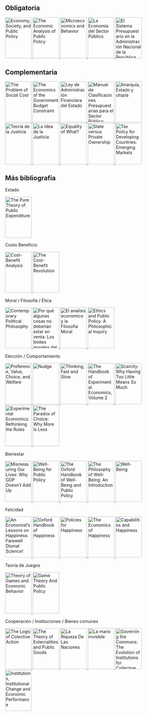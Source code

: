 ## Obligatoria
<p>
<a href="https://www.core-econ.org/espp/index.html">
<img border="0" title="Economy, Society, and Public Policy" 
src="https://i.gr-assets.com/images/S/compressed.photo.goodreads.com/books/1567504885l/52007798._SX318_SY475_.jpg" width="86" height="133.3">
</a>

<a href="https://www.goodreads.com/book/show/8888809-the-economic-analysis-of-public-policy?ac=1&from_search=true&qid=0HSeScVCro&rank=1">
<img border="0" title="The Economic Analysis of Public Policy" 
src="https://i.gr-assets.com/images/S/compressed.photo.goodreads.com/books/1347784246l/8888809.jpg" width="86" height="133.3">
</a>
  
<a href="https://www.goodreads.com/book/show/5986495-microeconomics-and-behavior?ac=1&from_search=true&qid=XX4ekxZEcW&rank=1">
<img border="0" title="Microeconomics and Behavior" 
src="https://i.gr-assets.com/images/S/compressed.photo.goodreads.com/books/1348392234l/5986495.jpg" width="86" height="133.3">
</a>
  
<a href="https://www.goodreads.com/book/show/2532748.La_Econom_a_del_Sector_P_blico?ac=1&from_search=true&qid=MYzxEMBJm0&rank=1">
<img border="0" title="La Economía del Sector Público" 
src="https://i.gr-assets.com/images/S/compressed.photo.goodreads.com/books/1350867671l/2532748.jpg" width="86" height="133.3">
</a>
  
<a href="https://www.economia.gob.ar/onp/documentos/manuales/el_sistema_presupuestario_publico.pdf">
<img border="0" title="El Sistema Presupuestario en la Administración Nacional de la República Argentina" 
src="https://static.docsity.com/media/avatar/documents/2020/05/01/17133372fd0ae59c299421c47bd3cbd2.jpeg" width="86" height="133.3">
</a>    
</p>  

## Complementaria
<p>
<a href="https://www.law.uchicago.edu/files/file/coase-problem.pdf">
<img border="0" title="The Problem of Social Cost" 
src="https://i.gr-assets.com/images/S/compressed.photo.goodreads.com/books/1476897144l/32684525.jpg" width="86" height="133.3">
</a>
  
<a href="https://www.jstor.org/stable/3986443">
<img border="0" title="The Economics of the Government Budget Constraint" 
src="https://imgv2-1-f.scribdassets.com/img/document/348180337/original/52ff0715ab/1632520030?v=1" width="86" height="133.3">
</a>  
  
<a href="http://servicios.infoleg.gob.ar/infolegInternet/anexos/0-4999/554/texact.htm">
<img border="0" title="Ley de Administración Financiera del Estado" 
src="https://d20ohkaloyme4g.cloudfront.net/img/document_thumbnails/55806cdd10ff2a70a23243a037285d28/thumb_1200_1697.png" width="86" height="133.3">
</a>   
  
<a href="https://capacitacion.mecon.gob.ar/manuales_nuevo/Presupuesto-Clasificador13.pdf">
<img border="0" title="Manual de Clasificaciones Presupuestarias para el Sector Público Nacional" 
src="https://i.gr-assets.com/images/S/compressed.photo.goodreads.com/books/1423233899l/24851581.jpg" width="86" height="133.3">
</a>     

<a href="https://www.goodreads.com/book/show/15213755-anarqu-a-estado-y-utop-a?ac=1&from_search=true&qid=j6T6orsVUc&rank=1">
<img border="0" title="Anarquía, Estado y utopía" 
src="https://i.gr-assets.com/images/S/compressed.photo.goodreads.com/books/1355145564l/15213755.jpg" width="86" height="133.3">
</a>
  
<a href="https://www.goodreads.com/book/show/889914.Teor_a_de_la_justicia?ac=1&from_search=true&qid=uRwDywV1BM&rank=1">
<img border="0" title="Teoría de la Justicia" 
src="https://i.gr-assets.com/images/S/compressed.photo.goodreads.com/books/1348477690l/889914.jpg" width="86" height="133.3">
</a>  
  
<a href="https://www.goodreads.com/book/show/20520568-la-idea-de-la-justicia?ac=1&from_search=true&qid=ZPsfvBJ6qP&rank=1">
<img border="0" title="La Idea de la Justicia" 
src="https://i.gr-assets.com/images/S/compressed.photo.goodreads.com/books/1389560157l/20520568.jpg" width="86" height="133.3">
</a>
 
<a href="https://www.ophi.org.uk/wp-content/uploads/Sen-1979_Equality-of-What.pdf">
<img border="0" title="Equality of What?" 
src="https://d20ohkaloyme4g.cloudfront.net/img/document_thumbnails/9c045a456b99dc3074aa69b7b2f96f21/thumb_1200_1818.png" width="86" height="133.3">
</a>      

<a href="https://www.aeaweb.org/articles?id=10.1257/jep.12.4.133">
<img border="0" title="State versus Private Ownership" 
src="https://www.slideserve.com/photo/35611.jpeg" width="86" height="133.3">
</a>

<a href="https://www.imf.org/external/pubs/ft/wp/2000/wp0035.pdf">
<img border="0" title="Tax Policy for Developing Countries: Emerging Markets" 
src="https://www.elibrary.imf.org/coverimage?doc=%2Fjournals%2F001%2F2000%2F035%2F001.2000.issue-035-en.xml&width=200" width="86" height="133.3">
</a>
</p> 



## Más bibliografía
<p>

Estado
  
<a href="https://www.jstor.org/stable/1925895">
<img border="0" title="The Pure Theory of Public Expenditure" 
src="https://encrypted-tbn0.gstatic.com/images?q=tbn:ANd9GcQk5_OgxouUFaFk3bUnHuT4or6FYbqMmHYMIxM4cqmuZHDI7gy-nERqkqY4fPxEfd9o6AQ&usqp=CAU" width="86" height="133.3">
</a>  
  
Costo Beneficio
  
<a href="https://www.goodreads.com/book/show/253918.Cost_Benefit_Analysis">
<img border="0" title="Cost-Benefit Analysis" 
src="https://i.gr-assets.com/images/S/compressed.photo.goodreads.com/books/1348580089l/253918.jpg" width="86" height="133.3">
</a>  
  
<a href="https://www.goodreads.com/book/show/39644138-the-cost-benefit-revolution?ac=1&from_search=true&qid=l4ONpch7NI&rank=1">
<img border="0" title="The Cost-Benefit Revolution" 
src="https://i.gr-assets.com/images/S/compressed.photo.goodreads.com/books/1534281478l/39644138.jpg" width="86" height="133.3">
</a>    

Moral / Filosofía / Ética
  
<a href="https://www.goodreads.com/book/show/31911.Contemporary_Political_Philosophy">
<img border="0" title="Contemporary Political Philosophy" 
src="https://i.gr-assets.com/images/S/compressed.photo.goodreads.com/books/1386923743l/31911.jpg" width="86" height="133.3">
</a>
  
 
<a href="https://www.goodreads.com/book/show/25849315-por-qu-algunas-cosas-no-deber-an-estar-en-venta">
<img border="0" title="Por qué algunas cosas no deberían estar en venta: Los límites morales del mercado" 
src="https://i.gr-assets.com/images/S/compressed.photo.goodreads.com/books/1436033756l/25849315._SX318_.jpg" width="86" height="133.3">
</a>

<a href="https://www.goodreads.com/book/show/4168029-el-analisis-economico-y-la-filosofia-moral">
<img border="0" title="El analisis economico y la Filosofia Moral" 
src="https://i.gr-assets.com/images/S/compressed.photo.goodreads.com/books/1355146650l/4168029.jpg" width="86" height="133.3">
</a>  
  
<a href="https://www.goodreads.com/book/show/13202715-ethics-and-public-policy">
<img border="0" title="Ethics and Public Policy: A Philosophical Inquiry" 
src="https://images-na.ssl-images-amazon.com/images/S/compressed.photo.goodreads.com/books/1348879288i/13202715.jpg" width="86" height="133.3">
</a>    

Elección / Comportamiento

<a href="https://www.goodreads.com/book/show/13831540-preference-value-choice-and-welfare">
<img border="0" title="Preference, Value, Choice, and Welfare" 
src="https://i.gr-assets.com/images/S/compressed.photo.goodreads.com/books/1344737593l/13831540.jpg" width="86" height="133.3">
</a>
  
<a href="https://www.goodreads.com/book/show/3450744-nudge">
<img border="0" title="Nudge" 
src="https://i.gr-assets.com/images/S/compressed.photo.goodreads.com/books/1348322381l/3450744.jpg" width="86" height="133.3">
</a>
  
<a href="https://www.goodreads.com/book/show/11468377-thinking-fast-and-slow">
<img border="0" title="Thinking, Fast and Slow" 
src="https://i.gr-assets.com/images/S/compressed.photo.goodreads.com/books/1317793965l/11468377.jpg" width="86" height="133.3">
</a>    

<a href="https://www.goodreads.com/book/show/31014464-the-handbook-of-experimental-economics-volume-2">
<img border="0" title="The Handbook of Experimental Economics, Volume 2" 
src="https://i.gr-assets.com/images/S/compressed.photo.goodreads.com/books/1471282315l/31014464.jpg" width="86" height="133.3">
</a>
 
<a href="https://www.goodreads.com/book/show/17286670-scarcity?ac=1&from_search=true&qid=ZNPdwqdVLi&rank=1">
<img border="0" title="Scarcity: Why Having Too Little Means So Much" 
src="https://i.gr-assets.com/images/S/compressed.photo.goodreads.com/books/1392470177l/17286670.jpg" width="86" height="133.3">
</a>  

<a href="https://www.goodreads.com/book/show/7474474-experimental-economics">
<img border="0" title="Experimental Economics: Rethinking the Rules" 
src="https://images-na.ssl-images-amazon.com/images/S/compressed.photo.goodreads.com/books/1377628291i/7474474.jpg" width="86" height="133.3">
</a>    
  
<a href="https://www.goodreads.com/book/show/10639.The_Paradox_of_Choice">
<img border="0" title="The Paradox of Choice: Why More Is Less" 
src="https://images-na.ssl-images-amazon.com/images/S/compressed.photo.goodreads.com/books/1410138134i/10639.jpg" width="86" height="133.3">
</a> 
  
Bienestar

<a href="https://www.goodreads.com/book/show/7425861-mismeasuring-our-lives">
<img border="0" title="Mismeasuring Our Lives: Why GDP Doesn't Add Up" 
src="https://i.gr-assets.com/images/S/compressed.photo.goodreads.com/books/1328751713l/7425861.jpg" width="86" height="133.3">
</a>    

<a href="https://www.goodreads.com/book/show/6442389-well-being-for-public-policy">
<img border="0" title="Well-Being for Public Policy" 
src="https://i.gr-assets.com/images/S/compressed.photo.goodreads.com/books/1348106134l/6442389.jpg" width="86" height="133.3">
</a>
  
<a href="https://www.goodreads.com/book/show/29008932-the-oxford-handbook-of-well-being-and-public-policy">
<img border="0" title="The Oxford Handbook of Well-Being and Public Policy" 
src="https://images-na.ssl-images-amazon.com/images/S/compressed.photo.goodreads.com/books/1635857780i/29008932.jpg" width="86" height="133.3">
</a>  
  
<a href="https://www.goodreads.com/book/show/28409418-the-philosophy-of-well-being">
<img border="0" title="The Philosophy of Well-Being: An Introduction" 
src="https://images-na.ssl-images-amazon.com/images/S/compressed.photo.goodreads.com/books/1662044351i/28409418.jpg" width="86" height="133.3">
</a>    

<a href="https://www.goodreads.com/book/show/29508468-well-being">
<img border="0" title="Well-Being" 
src="https://images-na.ssl-images-amazon.com/images/S/compressed.photo.goodreads.com/books/1457995962i/29508468.jpg" width="86" height="133.3">
</a>     
  
Felicidad
  
<a href="https://www.goodreads.com/book/show/58409210-an-economist-s-lessons-on-happiness">
<img border="0" title="An Economist’s Lessons on Happiness: Farewell Dismal Science!" 
src="https://i.gr-assets.com/images/S/compressed.photo.goodreads.com/books/1624466926l/58409210._SY475_.jpg" width="86" height="133.3">
</a>
  
<a href="https://www.goodreads.com/book/show/16182381-oxford-handbook-of-happiness">
<img border="0" title="Oxford Handbook of Happiness" 
src="https://images-na.ssl-images-amazon.com/images/S/compressed.photo.goodreads.com/books/1355869781i/16182381.jpg" width="86" height="133.3">
</a> 

<a href="https://www.goodreads.com/book/show/26891078-policies-for-happiness">
<img border="0" title="Policies for Happiness" 
src="https://images-na.ssl-images-amazon.com/images/S/compressed.photo.goodreads.com/books/1453682086i/26891078.jpg" width="86" height="133.3">
</a>  

<a href="https://www.goodreads.com/book/show/48720752-the-economics-of-happiness?ac=1&from_search=true&qid=lInwEjpIXg&rank=2">
<img border="0" title="The Economics of Happiness" 
src="https://images-na.ssl-images-amazon.com/images/S/compressed.photo.goodreads.com/books/1573062404i/48720752.jpg" width="86" height="133.3">
</a>

<a href="https://www.goodreads.com/book/show/6718087-capabilities-and-happiness?ref=nav_sb_ss_1_26">
<img border="0" title="Capabilities and Happiness" 
src="https://images-na.ssl-images-amazon.com/images/S/compressed.photo.goodreads.com/books/1347680639i/6718087.jpg" width="86" height="133.3">
</a>  
  
  
Teoría de Juegos
  
<a href="https://www.goodreads.com/book/show/483055.Theory_of_Games_and_Economic_Behavior?ac=1&from_search=true&qid=SQcSHmRfWd&rank=5">
<img border="0" title="Theory of Games and Economic Behavior" 
src="https://i.gr-assets.com/images/S/compressed.photo.goodreads.com/books/1347376573l/483055.jpg" width="86" height="133.3">
</a>  

<a href="https://www.goodreads.com/book/show/9179736-game-theory-and-public-policy">
<img border="0" title="Game Theory And Public Policy" 
src="https://images-na.ssl-images-amazon.com/images/S/compressed.photo.goodreads.com/books/1356492429i/9179736.jpg" width="86" height="133.3">
</a>   
  
Cooperación / Instituciones / Bienes comunes
  
<a href="https://www.goodreads.com/book/show/369409.The_Logic_of_Collective_Action?ac=1&from_search=true&qid=Ik1HJKA0OG&rank=1">
<img border="0" title="The Logic of Colective Action" 
src="https://i.gr-assets.com/images/S/compressed.photo.goodreads.com/books/1348697605l/369409.jpg" width="86" height="133.3">
</a> 

<a href="https://www.goodreads.com/book/show/32567426-the-theory-of-externalities-and-public-goods?ac=1&from_search=true&qid=Y3QAiwJMBA&rank=1">
<img border="0" title="The Theory of Externalities and Public Goods" 
src="https://i.gr-assets.com/images/S/compressed.photo.goodreads.com/books/1490833589l/32567426.jpg" width="86" height="133.3">
</a>
    
<a href="https://www.goodreads.com/book/show/29983049-la-riqueza-de-las-naciones">
<img border="0" title="La Riqueza De Las Naciones" 
src="https://i.gr-assets.com/images/S/compressed.photo.goodreads.com/books/1461421285l/29983049._SY475_.jpg" width="86" height="133.3">
</a>
  
<a href="https://www.goodreads.com/book/show/16078656-la-mano-invisible">
<img border="0" title="La mano invisible" 
src="https://i.gr-assets.com/images/S/compressed.photo.goodreads.com/books/1349876444l/16078656.jpg" width="86" height="133.3">
</a>   

<a href="https://www.goodreads.com/book/show/1048424.Governing_the_Commons">
<img border="0" title="Governing the Commons: The Evolution of Institutions for Collective Action" 
src="https://i.gr-assets.com/images/S/compressed.photo.goodreads.com/books/1524309697l/1048424.jpg" width="86" height="133.3">
</a>  
  
<a href="https://www.goodreads.com/book/show/741704.Institutions_Institutional_Change_and_Economic_Performance?ac=1&from_search=true&qid=5rRYRmCBN9&rank=2">
<img border="0" title="Institutions, Institutional Change and Economic Performance" 
src="https://i.gr-assets.com/images/S/compressed.photo.goodreads.com/books/1348671096l/741704.jpg" width="86" height="133.3">
</a>  
</p>  
